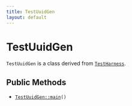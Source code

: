 ```yaml
---
title: TestUuidGen
layout: default
---
```


# TestUuidGen

<code>TestUuidGen</code> is a class derived from <code><a href="TestHarness">TestHarness</a></code>.

## Public Methods

* <code><a href="TestUuidGen%3A%3Amain">TestUuidGen::main</a>()</code>

